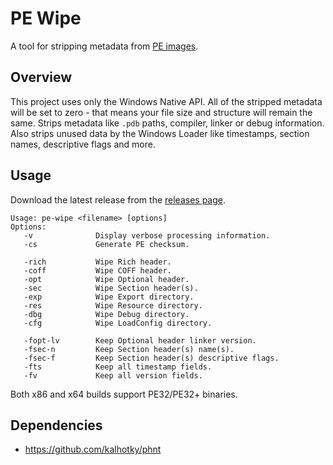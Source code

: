 # PE Wipe
A tool for stripping metadata from [PE images](https://learn.microsoft.com/en-us/windows/win32/debug/pe-format).

## Overview
This project uses only the Windows Native API. All of the stripped metadata will be set to zero - that means your file size and structure will remain the same. Strips metadata like `.pdb` paths, compiler, linker or debug information. Also strips unused data by the Windows Loader like timestamps, section names, descriptive flags and more.

## Usage
Download the latest release from the [releases page][RELEASES_PAGE].
```
Usage: pe-wipe <filename> [options]
Options:
   -v              Display verbose processing information.
   -cs             Generate PE checksum.

   -rich           Wipe Rich header.
   -coff           Wipe COFF header.
   -opt            Wipe Optional header.
   -sec            Wipe Section header(s).
   -exp            Wipe Export directory.
   -res            Wipe Resource directory.
   -dbg            Wipe Debug directory.
   -cfg            Wipe LoadConfig directory.

   -fopt-lv        Keep Optional header linker version.
   -fsec-n         Keep Section header(s) name(s).
   -fsec-f         Keep Section header(s) descriptive flags.
   -fts            Keep all timestamp fields.
   -fv             Keep all version fields.
```
Both x86 and x64 builds support PE32/PE32+ binaries.

## Dependencies
- https://github.com/kalhotky/phnt

[RELEASES_PAGE]: https://github.com/kalhotky/pe-wipe/releases